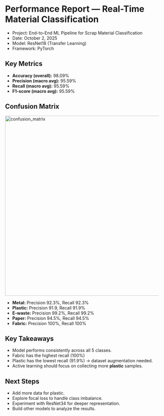 # Performance Report — Real-Time Material Classification
- Project: End-to-End ML Pipeline for Scrap Material Classification
- Date: October 2, 2025
- Model: ResNet18 (Transfer Learning)
- Framework: PyTorch
## Key Metrics
- **Accuracy (overall):** 98.09%
- **Precision (macro avg):** 95.59%
- **Recall (macro avg):** 95.59%
- **F1-score (macro avg):** 95.59%
## Confusion Matrix
<img width="678" height="590" alt="confusion_matrix" src="https://github.com/user-attachments/assets/c136ba01-8118-45e8-ad9f-3bbe31295bc1" />

- **Metal:** Precision 92.3%, Recall 92.3%
- **Plastic:** Precision 91.9, Recall 91.9%
- **E-waste:** Precision 99.2%, Recall 99.2%
- **Paper:** Precision 94.5%, Recall 94.5%
- **Fabric:** Precision 100%, Recall 100%

## Key Takeaways
- Model performs consistently across all 5 classes.
- Fabric has the highest recall (100%)
- Plastic has the lowest recall (91.9%) → dataset augmentation needed.
- Active learning should focus on collecting more **plastic** samples.
## Next Steps
- Add more data for plastic.
- Explore focal loss to handle class imbalance.
- Experiment with ResNet34 for deeper representation.
- Build other models to analyze the results.
